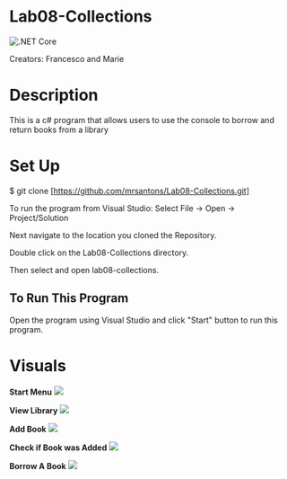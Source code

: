 # Lab08-Collections
![.NET Core](https://github.com/mrsantons/Lab08-Collections/workflows/.NET%20Core/badge.svg?branch=master)


Creators: Francesco and Marie

# Description
This is a c# program that allows users to use the console to borrow and return books from a library


# Set Up
$ git clone [https://github.com/mrsantons/Lab08-Collections.git]

To run the program from Visual Studio:
Select File -> Open -> Project/Solution

Next navigate to the location you cloned the Repository.

Double click on the Lab08-Collections directory.

Then select and open lab08-collections.

## To Run This Program
Open the program using Visual Studio and click "Start" button to run this program.
# Visuals

**Start Menu**
![](https://github.com/mrsantons/Lab08-Collections/blob/master/Visuals/menu.jpg)

**View Library**
![](https://github.com/mrsantons/Lab08-Collections/blob/master/Visuals/view.jpg)

**Add Book**
![](https://github.com/mrsantons/Lab08-Collections/blob/master/Visuals/add.jpg)

**Check if Book was Added**
![](https://github.com/mrsantons/Lab08-Collections/blob/master/Visuals/checkIfAdded.jpg)

**Borrow A Book**
![](https://github.com/mrsantons/Lab08-Collections/blob/master/Visuals/borrowABook.jpg)
